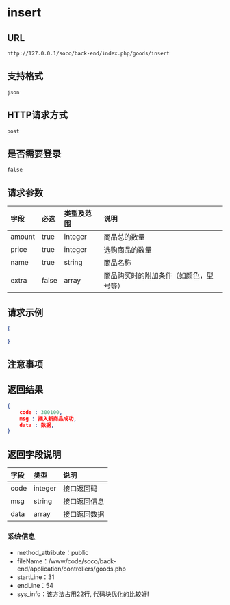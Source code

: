 # insert

##  URL
    http://127.0.0.1/soco/back-end/index.php/goods/insert

##  支持格式
    json

##  HTTP请求方式
    post

##  是否需要登录
    false

##  请求参数
| 字段                     |   必选            |   类型及范围    | 说明                               |
|:-------------------------|:----------------- |:----------------|:-----------------------------------|
|amount|true|integer|商品总的数量|
|price|true|integer|选购商品的数量|
|name|true|string|商品名称|
|extra|false|array|商品购买时的附加条件（如颜色，型号等）|


##  请求示例
```json
{
    
}
```

##  注意事项
    

##  返回结果
```json
{
    code : 300100,
	msg : 插入新商品成功,
	data : 数据,
}
```

##  返回字段说明
| 字段                     |   类型           | 说明                               |
|:-------------------------|:-----------------|:-----------------------------------|
|code|integer|接口返回码|
|msg|string|接口返回信息|
|data|array|接口返回数据|


### 系统信息
- method_attribute：public
- fileName：/www/code/soco/back-end/application/controllers/goods.php
- startLine：31
- endLine：54
- sys_info：该方法占用22行, 代码块优化的比较好!

